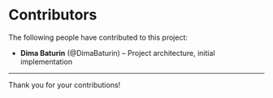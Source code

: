 # Contributors

The following people have contributed to this project:

- **Dima Baturin** (@DimaBaturin) – Project architecture, initial implementation  

---

Thank you for your contributions!


